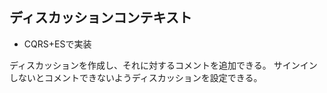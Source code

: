 ## ディスカッションコンテキスト
 
 - CQRS+ESで実装
 
 ディスカッションを作成し、それに対するコメントを追加できる。
 サインインしないとコメントできないようディスカッションを設定できる。
 
 
